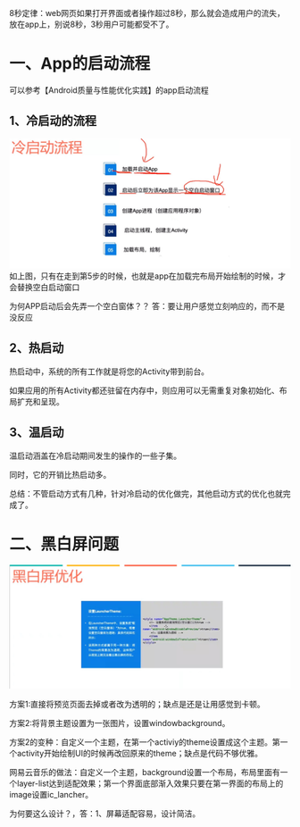 8秒定律：web网页如果打开界面或者操作超过8秒，那么就会造成用户的流失，放在app上，别说8秒，3秒用户可能都受不了。

# 一、App的启动流程
可以参考【Android质量与性能优化实践】的app启动流程
## 1、冷启动的流程
![app冷启动流程](https://github.com/h616016784/android_qesAndSumUp/blob/master/vippic/app%E5%86%B7%E5%90%AF%E5%8A%A8.jpg)
如上图，只有在走到第5步的时候，也就是app在加载完布局开始绘制的时候，才会替换空白启动窗口

为何APP启动后会先弄一个空白窗体？？
答：要让用户感觉立刻响应的，而不是没反应

## 2、热启动
热启动中，系统的所有工作就是将您的Activity带到前台。

如果应用的所有Activity都还驻留在内存中，则应用可以无需重复对象初始化、布局扩充和呈现。

## 3、温启动
温启动涵盖在冷启动期间发生的操作的一些子集。

同时，它的开销比热启动多。

总结：不管启动方式有几种，针对冷启动的优化做完，其他启动方式的优化也就完成了。

# 二、黑白屏问题

![app冷启动流程](https://github.com/h616016784/android_qesAndSumUp/blob/master/vippic/App%E9%BB%91%E7%99%BD%E5%B1%8F%E4%BC%98%E5%8C%96.jpg)

方案1:直接将预览页面去掉或者改为透明的；缺点是还是让用感觉到卡顿。

方案2:将背景主题设置为一张图片，设置windowbackground。

方案2的变种：自定义一个主题，在第一个activiy的theme设置成这个主题。第一个activity开始绘制UI的时候再改回原来的theme；缺点是代码不够优雅。

网易云音乐的做法：自定义一个主题，background设置一个布局，布局里面有一个layer-list达到适配效果；第一个界面底部渐入效果只要在第一界面的布局上的image设置ic_lancher。

为何要这么设计？，答：1、屏幕适配容易，设计简洁。


